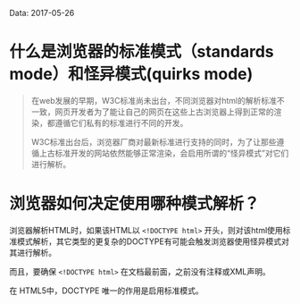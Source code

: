 Data: 2017-05-26

# 什么是浏览器的标准模式（standards mode）和怪异模式(quirks mode)

> 在web发展的早期，W3C标准尚未出台，不同浏览器对html的解析标准不一致，网页开发者为了能让自己的网页在这些上古浏览器上得到正常的渲染，都遵循它们私有的标准进行不同的开发。
> 
> W3C标准出台后，浏览器厂商对最新标准进行支持的同时，为了让那些遵循上古标准开发的网站依然能够正常渲染，会启用所谓的“怪异模式”对它们进行解析。

# 浏览器如何决定使用哪种模式解析？

浏览器解析HTML时，如果该HTML以 `<!DOCTYPE html>` 开头，则对该html使用标准模式解析，其它类型的更复杂的DOCTYPE有可能会触发浏览器使用怪异模式对其进行解析。

而且，要确保 `<!DOCTYPE html>` 在文档最前面，之前没有注释或XML声明。

在 HTML5中，DOCTYPE 唯一的作用是启用标准模式。